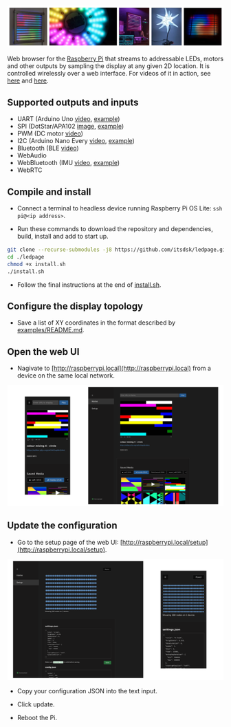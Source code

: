 ![Photos of projects realised using this software](/examples/media/cover.webp "Cover image")

Web browser for the [Raspberry Pi](www.raspberrypi.com) that streams to addressable LEDs, motors and other outputs by sampling the display at any given 2D location. It is controlled wirelessly over a web interface. For videos of it in action, see [here](examples/media/corona_lamp.mp4) and [here](exmples/media/square_two.mp4).

## Supported outputs and inputs

- UART (Arduino Uno [video](examples/media/uart_out.webp), [example](examples/UART_out))
- SPI (DotStar/APA102 [image](examples/media/spi_out.jpg), [example](examples/SPI_out))
- PWM (DC motor [video](examples/media/corona_lamp.mp4)<!-- , [example](examples/PWM_OUT/README.md) -->)
- I2C (Arduino Nano Every [video](examples/media/i2c_out.webp), [example](examples/I2C_out))
- Bluetooth (BLE [video](examples/media/corona_lamp.mp4)<!-- , [example](examples/BLE_OUT/README.md) -->)
- WebAudio <!-- ([MIC example](examples/MIC_IN/README.md)) -->
- WebBluetooth (IMU [video](examples/media/webbluetooth.gif), [example](examples/WebBluetooth_in))
- WebRTC <!-- ([BLE example](examples/BLE_IN/README.md)) -->

## Compile and install

- Connect a terminal to headless device running Raspberry Pi OS Lite: `ssh pi@<ip address>`.

- Run these commands to download the repository and dependencies, build, install and add to start up.

```bash
git clone --recurse-submodules -j8 https://github.com/itsdsk/ledpage.git
cd ./ledpage
chmod +x install.sh
./install.sh
```

- Follow the final instructions at the end of [install.sh](install.sh).

## Configure the display topology

- Save a list of XY coordinates in the format described by [examples/README.md](examples/README.md).

## Open the web UI

- Nagivate to [http://raspberrypi.local](http://raspberrypi.local) from a device on the same local network.

![Screenshots of the web UI homepage](/examples/media/web_ui_home.png)

## Update the configuration

- Go to the setup page of the web UI: [http://raspberrypi.local/setup](http://raspberrypi.local/setup).

![Screenshots of the web UI setup page](/examples/media/web_ui_setup.png)

- Copy your configuration JSON into the text input.

- Click update.

- Reboot the Pi.
